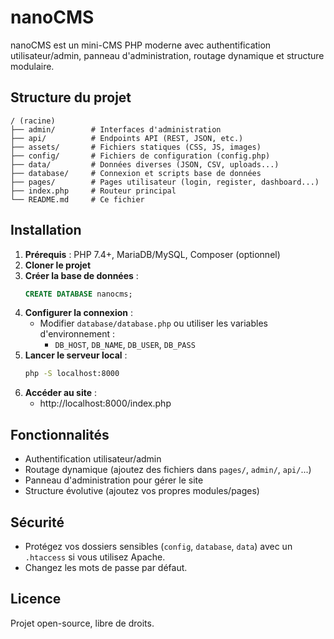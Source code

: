 # nanoCMS

nanoCMS est un mini-CMS PHP moderne avec authentification utilisateur/admin, panneau d'administration, routage dynamique et structure modulaire.

## Structure du projet

```
/ (racine)
├── admin/        # Interfaces d'administration
├── api/          # Endpoints API (REST, JSON, etc.)
├── assets/       # Fichiers statiques (CSS, JS, images)
├── config/       # Fichiers de configuration (config.php)
├── data/         # Données diverses (JSON, CSV, uploads...)
├── database/     # Connexion et scripts base de données
├── pages/        # Pages utilisateur (login, register, dashboard...)
├── index.php     # Routeur principal
└── README.md     # Ce fichier
```

## Installation

1. **Prérequis** : PHP 7.4+, MariaDB/MySQL, Composer (optionnel)
2. **Cloner le projet**
3. **Créer la base de données** :
   ```sql
   CREATE DATABASE nanocms;
   ```
4. **Configurer la connexion** :
   - Modifier `database/database.php` ou utiliser les variables d'environnement :
     - `DB_HOST`, `DB_NAME`, `DB_USER`, `DB_PASS`
5. **Lancer le serveur local** :
   ```bash
   php -S localhost:8000
   ```
6. **Accéder au site** :
   - http://localhost:8000/index.php

## Fonctionnalités
- Authentification utilisateur/admin
- Routage dynamique (ajoutez des fichiers dans `pages/`, `admin/`, `api/`...)
- Panneau d'administration pour gérer le site
- Structure évolutive (ajoutez vos propres modules/pages)

## Sécurité
- Protégez vos dossiers sensibles (`config`, `database`, `data`) avec un `.htaccess` si vous utilisez Apache.
- Changez les mots de passe par défaut.

## Licence
Projet open-source, libre de droits.
